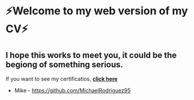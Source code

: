 # ⚡️Welcome to my web version of my CV⚡️

## I hope this works to meet you, it could be the begiong of something serious.

If you want to see my certificatios, **[click here](https://platzi.com/p/MichaelRodriguez/)**



- Mike - https://github.com/MichaelRodriguez95
